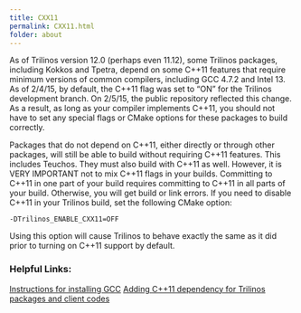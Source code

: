 ```yaml
---
title: CXX11
permalink: CXX11.html
folder: about
---
```


As of Trilinos version 12.0 (perhaps even 11.12), some Trilinos packages, including Kokkos and Tpetra, depend on some C++11 features that require minimum versions of common compilers, including GCC 4.7.2 and Intel 13\. As of 2/4/15, by default, the C++11 flag was set to “ON” for the Trilinos development branch. On 2/5/15, the public repository reflected this change. As a result, as long as your compiler implements C++11, you should not have to set any special flags or CMake options for these packages to build correctly.

Packages that do not depend on C++11, either directly or through other packages, will still be able to build without requiring C++11 features. This includes Teuchos. They must also build with C++11 as well. However, it is VERY IMPORTANT not to mix C++11 flags in your builds. Committing to C++11 in one part of your build requires committing to C++11 in all parts of your build. Otherwise, you will get build or link errors. If you need to disable C++11 in your Trilinos build, set the following CMake option:

`-DTrilinos_ENABLE_CXX11=OFF`

Using this option will cause Trilinos to behave exactly the same as it did prior to turning on C++11 support by default.

### Helpful Links:

[Instructions for installing GCC](install_gcc.html)
[Adding C++11 dependency for Trilinos packages and client codes](add_CXX11.html)